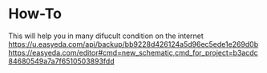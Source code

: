 # How-To
This will help you in many difucult condition on the internet
https://u.easyeda.com/api/backup/bb9228d426124a5d96ec5ede1e269d0b
https://easyeda.com/editor#cmd=new_schematic,cmd_for_project=b3acdc84680549a7a7f6510503893fdd
